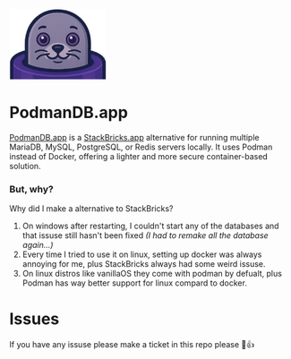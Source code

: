 ![podmandb](https://raw.githubusercontent.com/LukeSeers/podmandb/refs/heads/main/assets/pomandb.png)

# PodmanDB.app

[PodmanDB.app](https://podmandb.app/) is a [StackBricks.app](https://stackbricks.app/) alternative for running multiple MariaDB, MySQL, PostgreSQL, or Redis servers locally. It uses Podman instead of Docker, offering a lighter and more secure container-based solution.

### But, why?
Why did I make a alternative to StackBricks?

1. On windows after restarting, I couldn't start any of the databases and that issuse still hasn't been fixed *(I had to remake all the database again...)*
2. Every time I tried to use it on linux, setting up docker was always annoying for me, plus StackBricks always had some weird issuse.
3. On linux distros like vanillaOS they come with podman by defualt, plus Podman has way better support for linux compard to docker.

# Issues
If you have any issuse please make a ticket in this repo please 🙂👍
